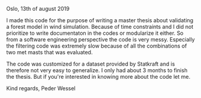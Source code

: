 Oslo, 13th of august 2019

I made this code for the purpose of writing a master thesis about validating a forest model in wind simulation. 
Because of time constraints and I did not prioritize to write documentaton in the codes or modularize it either. 
So from a software engineering perspective the code is very messy. Especially the filtering code was extremely slow because
of all the combinations of two met masts that was evaluated.

The code was customized for a dataset provided by Statkraft and is therefore not very easy to generalize.
I only had about 3 months to finish the thesis. But if you're interested in knowing more about the code let me.

Kind regards,
Peder Wessel
